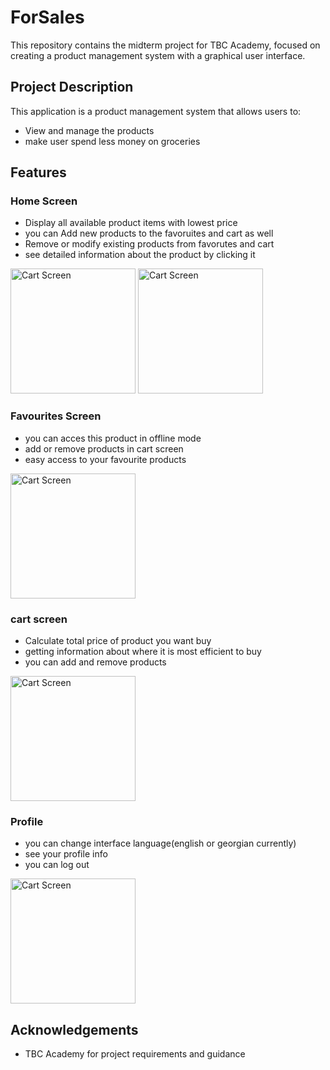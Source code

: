 # ForSales

This repository contains the midterm project for TBC Academy, focused on creating a product management system with a graphical user interface.


## Project Description

This application is a product management system that allows users to:
- View and manage the products
- make user spend less money on groceries
  
## Features

### Home Screen
- Display all available product items with lowest  price
- you can Add new products to the favoruites and cart as well
- Remove or modify existing products from favorutes and cart
- see detailed information about the product by clicking it
<img src="https://github.com/DatoKochla18/TbcProjects/blob/midterm_project/midterm_project_photos/home_screen.png?raw=true" alt="Cart Screen" width="200" heigth = "200"/>  
<img src="https://github.com/DatoKochla18/TbcProjects/blob/midterm_project/midterm_project_photos/detail_screen.png?raw=true" alt="Cart Screen" width="200" heigth = "200"/>


### Favourites Screen
- you can acces this product in offline mode
- add or remove products in cart screen
- easy access to your favourite products
<img src="https://github.com/DatoKochla18/TbcProjects/blob/midterm_project/midterm_project_photos/favourites_screen.png?raw=true" alt="Cart Screen" width="200" heigth = "200"/>

### cart screen 
- Calculate total  price of product you want buy
- getting information about where it is most efficient to buy
- you can add and remove products
<img src="https://github.com/DatoKochla18/TbcProjects/blob/midterm_project/midterm_project_photos/cart_screen.png?raw=true" alt="Cart Screen" width="200" heigth = "200"/>

### Profile
- you can change interface language(english or georgian currently)
- see your profile info
- you can log out
<img src="https://github.com/DatoKochla18/TbcProjects/blob/midterm_project/midterm_project_photos/profile_screen.png?raw=true" alt="Cart Screen" width="200" heigth = "200"/>



## Acknowledgements
- TBC Academy for project requirements and guidance
